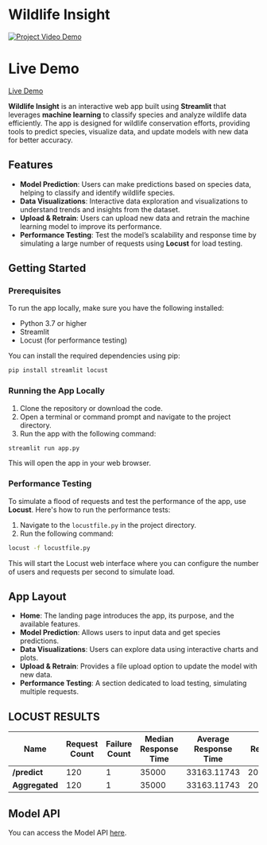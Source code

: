 # Wildlife Insight

[![Project Video Demo](https://img.youtube.com/vi/r7_4Xyb1DnI/0.jpg)](https://youtu.be/r7_4Xyb1DnI)

# Live Demo
[Live Demo](https://alu-mlopsummative-1.streamlit.app/)

**Wildlife Insight** is an interactive web app built using **Streamlit** that leverages **machine learning** to classify species and analyze wildlife data efficiently. The app is designed for wildlife conservation efforts, providing tools to predict species, visualize data, and update models with new data for better accuracy.

## Features

- **Model Prediction**: Users can make predictions based on species data, helping to classify and identify wildlife species.
- **Data Visualizations**: Interactive data exploration and visualizations to understand trends and insights from the dataset.
- **Upload & Retrain**: Users can upload new data and retrain the machine learning model to improve its performance.
- **Performance Testing**: Test the model’s scalability and response time by simulating a large number of requests using **Locust** for load testing.
  
## Getting Started

### Prerequisites

To run the app locally, make sure you have the following installed:

- Python 3.7 or higher
- Streamlit
- Locust (for performance testing)
  
You can install the required dependencies using pip:

```bash
pip install streamlit locust
```

### Running the App Locally

1. Clone the repository or download the code.
2. Open a terminal or command prompt and navigate to the project directory.
3. Run the app with the following command:

```bash
streamlit run app.py
```

This will open the app in your web browser.

### Performance Testing

To simulate a flood of requests and test the performance of the app, use **Locust**. Here's how to run the performance tests:

1. Navigate to the `locustfile.py` in the project directory.
2. Run the following command:

```bash
locust -f locustfile.py
```

This will start the Locust web interface where you can configure the number of users and requests per second to simulate load.

## App Layout

- **Home**: The landing page introduces the app, its purpose, and the available features.
- **Model Prediction**: Allows users to input data and get species predictions.
- **Data Visualizations**: Users can explore data using interactive charts and plots.
- **Upload & Retrain**: Provides a file upload option to update the model with new data.
- **Performance Testing**: A section dedicated to load testing, simulating multiple requests.

## LOCUST RESULTS

| Name       | Request Count | Failure Count | Median Response Time | Average Response Time | Min Response Time | Max Response Time | Average Content Size | Requests/s | Failures/s | 50%   | 66%   | 75%   | 80%   | 90%   | 95%   | 98%   | 99%   | 99.90% | 99.99% | 100%  |
|------------|---------------|---------------|----------------------|-----------------------|-------------------|-------------------|----------------------|------------|------------|-------|-------|-------|-------|-------|-------|-------|-------|--------|--------|-------|
| **/predict**   | 120           | 1             | 35000                | 33163.11743           | 2046.9266         | 68866.1414         | 117.0166667          | 1.448011648 | 0.012066764 | 35000 | 41000 | 43000 | 47000 | 63000 | 66000 | 67000 | 67000 | 69000  | 69000  | 69000 |
| **Aggregated** | 120           | 1             | 35000                | 33163.11743           | 2046.9266         | 68866.1414         | 117.0166667          | 1.448011648 | 0.012066764 | 35000 | 41000 | 43000 | 47000 | 63000 | 66000 | 67000 | 67000 | 69000  | 69000  | 69000 |


## Model API

You can access the Model API [here](https://mlop-wildlife-insight-1.onrender.com).
